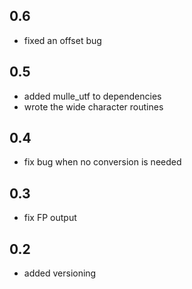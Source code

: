 ## 0.6
  * fixed an offset bug 

## 0.5
   * added mulle_utf to dependencies
   * wrote the wide character routines

## 0.4
   * fix bug when no conversion is needed
   
## 0.3
   * fix FP output

## 0.2
   * added versioning
